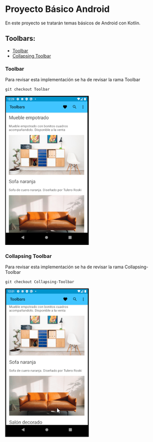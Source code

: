# Proyecto Básico Android

En este proyecto se tratarán temas básicos de Android con Kotlin.

## Toolbars:

* [Toolbar](#toolbar)
* [Collapsing Toolbar](#collapsing-toolbar)


### Toolbar

Para revisar esta implementación se ha de revisar la rama Toolbar

```
git checkout Toolbar
```

![Toolbar](images/toolbar.png)

### Collapsing Toolbar

Para revisar esta implementación se ha de revisar la rama Collapsing-Toolbar

```
git checkout Collapsing-Toolbar
```

![Collapsing Toolbar](images/collapsing_toolbar.gif)
